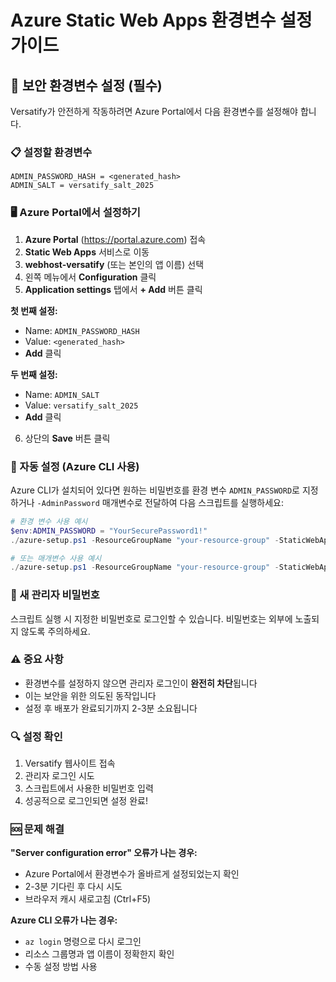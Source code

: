 # Azure Static Web Apps 환경변수 설정 가이드

## 🔐 보안 환경변수 설정 (필수)

Versatify가 안전하게 작동하려면 Azure Portal에서 다음 환경변수를 설정해야 합니다.

### 📋 설정할 환경변수

```
ADMIN_PASSWORD_HASH = <generated_hash>
ADMIN_SALT = versatify_salt_2025
```

### 🖥️ Azure Portal에서 설정하기

1. **Azure Portal** (https://portal.azure.com) 접속
2. **Static Web Apps** 서비스로 이동
3. **webhost-versatify** (또는 본인의 앱 이름) 선택
4. 왼쪽 메뉴에서 **Configuration** 클릭
5. **Application settings** 탭에서 **+ Add** 버튼 클릭

**첫 번째 설정:**
- Name: `ADMIN_PASSWORD_HASH`
- Value: `<generated_hash>`
- **Add** 클릭

**두 번째 설정:**
- Name: `ADMIN_SALT`
- Value: `versatify_salt_2025`
- **Add** 클릭

6. 상단의 **Save** 버튼 클릭

### 🚀 자동 설정 (Azure CLI 사용)

Azure CLI가 설치되어 있다면 원하는 비밀번호를 환경 변수 `ADMIN_PASSWORD`로 지정하거나
`-AdminPassword` 매개변수로 전달하여 다음 스크립트를 실행하세요:

```powershell
# 환경 변수 사용 예시
$env:ADMIN_PASSWORD = "YourSecurePassword1!"
./azure-setup.ps1 -ResourceGroupName "your-resource-group" -StaticWebAppName "your-app-name"

# 또는 매개변수 사용 예시
./azure-setup.ps1 -ResourceGroupName "your-resource-group" -StaticWebAppName "your-app-name" -AdminPassword "YourSecurePassword1!"
```

### 🔑 새 관리자 비밀번호

스크립트 실행 시 지정한 비밀번호로 로그인할 수 있습니다. 비밀번호는 외부에 노출되지 않도록 주의하세요.

### ⚠️ 중요 사항

- 환경변수를 설정하지 않으면 관리자 로그인이 **완전히 차단**됩니다
- 이는 보안을 위한 의도된 동작입니다
- 설정 후 배포가 완료되기까지 2-3분 소요됩니다

### 🔍 설정 확인

1. Versatify 웹사이트 접속
2. 관리자 로그인 시도
3. 스크립트에서 사용한 비밀번호 입력
4. 성공적으로 로그인되면 설정 완료!

### 🆘 문제 해결

**"Server configuration error" 오류가 나는 경우:**
- Azure Portal에서 환경변수가 올바르게 설정되었는지 확인
- 2-3분 기다린 후 다시 시도
- 브라우저 캐시 새로고침 (Ctrl+F5)

**Azure CLI 오류가 나는 경우:**
- `az login` 명령으로 다시 로그인
- 리소스 그룹명과 앱 이름이 정확한지 확인
- 수동 설정 방법 사용
